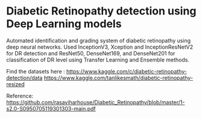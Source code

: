 # Diabetic Retinopathy detection using Deep Learning models
Automated identification and grading system of diabetic retinopathy using deep neural networks.
Used InceptionV3, Xception and InceptionResNetV2 for DR detection and ResNet50, DenseNet169, and DenseNet201 for classification of DR level using Transfer Learning and Ensemble methods.

Find the datasets here : https://www.kaggle.com/c/diabetic-retinopathy-detection/data
                         https://www.kaggle.com/tanlikesmath/diabetic-retinopathy-resized

Reference:
https://github.com/rasaviharhouse/Diabetic_Retinopathy/blob/master/1-s2.0-S0950705119301303-main.pdf
